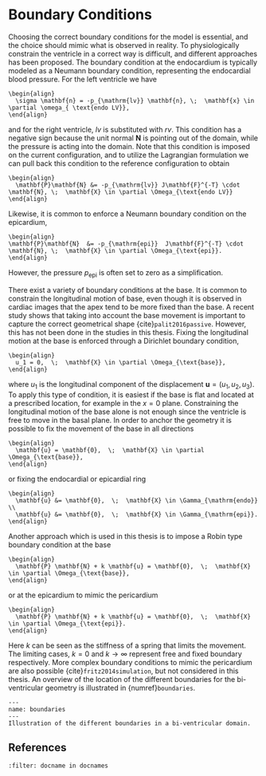 # Boundary Conditions

Choosing the correct boundary conditions for the model is essential,
and the choice should mimic what is observed in reality. To
physiologically constrain the ventricle in a correct way is difficult,
and different approaches has been proposed.
The boundary condition at the endocardium is typically modeled as a
Neumann boundary condition, representing the endocardial blood
pressure. For the left ventricle we have
```{math}
\begin{align}
  \sigma \mathbf{n} = -p_{\mathrm{lv}} \mathbf{n}, \;  \mathbf{x} \in  \partial \omega_{ \text{endo LV}},
\end{align}
```
and for the right ventricle, *lv* is substituted with *rv*.
This condition has a negative sign because the unit normal
$\mathbf{N}$ is pointing out of the domain, while the pressure is
acting into the domain.
Note that this condition is imposed on the current configuration, and
to utilize the Lagrangian formulation we can pull back this condition
to the reference configuration to obtain
```{math}
\begin{align}
  \mathbf{P}\mathbf{N} &= -p_{\mathrm{lv}} J\mathbf{F}^{-T} \cdot \mathbf{N}, \;  \mathbf{X} \in \partial \Omega_{\text{endo LV}}
\end{align}
```
Likewise, it is common to enforce a
Neumann boundary condition on the epicardium,
```{math}
\begin{align}
\mathbf{P}\mathbf{N}  &= -p_{\mathrm{epi}}  J\mathbf{F}^{-T} \cdot \mathbf{N}, \;  \mathbf{X} \in \partial \Omega_{\text{epi}}.
\end{align}
```
However, the pressure $p_{\mathrm{epi}}$ is often set to zero as a
simplification.

There exist a variety of boundary conditions at the base.
It is common to constrain the longitudinal motion of
base, even though it is observed in cardiac images that the apex tend
to be more fixed than the base. A recent study shows that taking into
account the base movement is important to capture the correct
geometrical shape {cite}`palit2016passive`. However, this has not been
done in the studies in this thesis.
Fixing the longitudinal motion at the base is enforced through a
Dirichlet boundary condition,
```{math}
\begin{align}
  u_1 = 0,  \;  \mathbf{X} \in \partial \Omega_{\text{base}},
\end{align}
```
where $u_1$ is the longitudinal component of the displacement $\mathbf{u} =
(u_1, u_2, u_3)$. To apply this type of condition, it is easiest if
the base is flat and located at a prescribed location, for example in
the $x= 0$ plane. Constraining the longitudinal motion of the base
alone is not enough since the ventricle is free to move in the basal
plane. In order to anchor the geometry it is possible to fix the
movement of the base in all directions
```{math}
\begin{align}
  \mathbf{u} = \mathbf{0},  \;  \mathbf{X} \in \partial \Omega_{\text{base}},
\end{align}
```
or fixing the endocardial or epicardial ring
```{math}
\begin{align}
  \mathbf{u} &= \mathbf{0},  \;  \mathbf{X} \in \Gamma_{\mathrm{endo}} \\
  \mathbf{u} &= \mathbf{0},  \;  \mathbf{X} \in \Gamma_{\mathrm{epi}}.
\end{align}
```

Another approach which is used in this thesis is to impose a Robin
type boundary condition at the base
```{math}
\begin{align}
  \mathbf{P} \mathbf{N} + k \mathbf{u} = \mathbf{0},  \;  \mathbf{X} \in \partial \Omega_{\text{base}},
\end{align}
```
or at the epicardium to mimic the pericardium
```{math}
\begin{align}
  \mathbf{P} \mathbf{N} + k \mathbf{u} = \mathbf{0},  \;  \mathbf{X} \in \partial \Omega_{\text{epi}}.
\end{align}
```
Here $k$ can be seen as the stiffness of a spring that limits the
movement. The limiting cases, $k = 0$ and $k \rightarrow
\infty$ represent free and fixed boundary respectively.
More complex boundary conditions to mimic the pericardium are also
possible {cite}`fritz2014simulation`, but not considered in this thesis.
An overview of the location of the different boundaries for the
bi-ventricular geometry is illustrated in {numref}`boundaries`.


```{figure} figures/boundaries.png
---
name: boundaries
---
Illustration of the different boundaries in a bi-ventricular domain.
```

## References

```{bibliography}
:filter: docname in docnames
```
